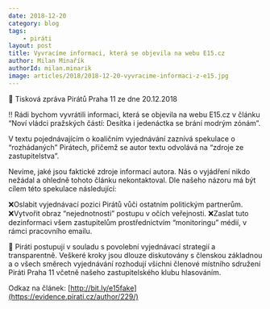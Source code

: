```yaml
---
date: 2018-12-20
category: blog
tags:
	- piráti
layout: post
title: Vyvracíme informaci, která se objevila na webu E15.cz 
author: Milan Minařík
authorId: milan.minarik
image: articles/2018/2018-12-20-vyvracime-informaci-z-e15.jpg
---
```


📣 Tisková zpráva Pirátů Praha 11 ze dne 20.12.2018

‼️ Rádi bychom vyvrátili informaci, která se objevila na webu E15.cz v článku “Noví vládci pražských částí: Desítka i jedenáctka se brání modrým zónám”.

V textu pojednávajícím o koaličním vyjednávání zaznívá spekulace o “rozhádaných” Pirátech, přičemž se autor textu odvolává na “zdroje ze zastupitelstva”.

Nevíme, jaké jsou faktické zdroje informací autora. Nás o vyjádření nikdo nežádal a ohledně tohoto článku nekontaktoval. Dle našeho názoru má být cílem této spekulace následující:

❌Oslabit vyjednávací pozici Pirátů vůči ostatním politickým partnerům.
❌Vytvořit obraz “nejednotnosti” postupu v očích veřejnosti.
❌Zaslat tuto dezinformaci všem zastupitelům prostřednictvím “monitoringu” médií, v rámci pracovního emailu.

🏴 Piráti postupují v souladu s povolební vyjednávací strategií a transparentně. Veškeré kroky jsou dlouze diskutovány s členskou základnou a o všech směrech vyjednávání rozhodují všichni členové místního sdružení Piráti Praha 11 včetně našeho zastupitelského klubu hlasováním.

Odkaz na článek: [http://bit.ly/e15fake](https://evidence.pirati.cz/author/229/)